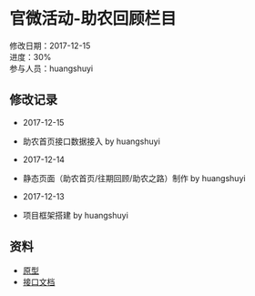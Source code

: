 # 官微活动-助农回顾栏目
修改日期：2017-12-15  
进度：30%  
参与人员：huangshuyi

## 修改记录
- 2017-12-15 
* 助农首页接口数据接入 by huangshuyi
- 2017-12-14
* 静态页面（助农首页/往期回顾/助农之路）制作 by huangshuyi
- 2017-12-13
* 项目框架搭建 by huangshuyi


## 资料
- [原型](https://eszms7.axshare.com)
- [接口文档](http://www.doyoteam.com:8082/showdoc-master/index.php?s=/1&page_id=631)